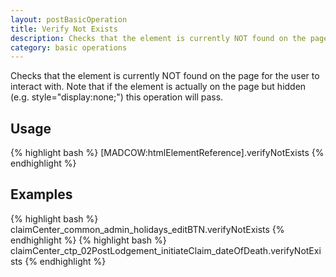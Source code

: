```yaml
---
layout: postBasicOperation
title: Verify Not Exists
description: Checks that the element is currently NOT found on the page for the user to interact with.
category: basic operations
---
```


Checks that the element is currently NOT found on the page for the user to interact with.
Note that if the element is actually on the page but hidden (e.g. style="display:none;") this operation will pass.

## Usage

{% highlight bash %}
[MADCOW:htmlElementReference].verifyNotExists
{% endhighlight %}

## Examples

{% highlight bash %}
claimCenter_common_admin_holidays_editBTN.verifyNotExists
{% endhighlight %}
{% highlight bash %}
claimCenter_ctp_02PostLodgement_initiateClaim_dateOfDeath.verifyNotExists
{% endhighlight %}